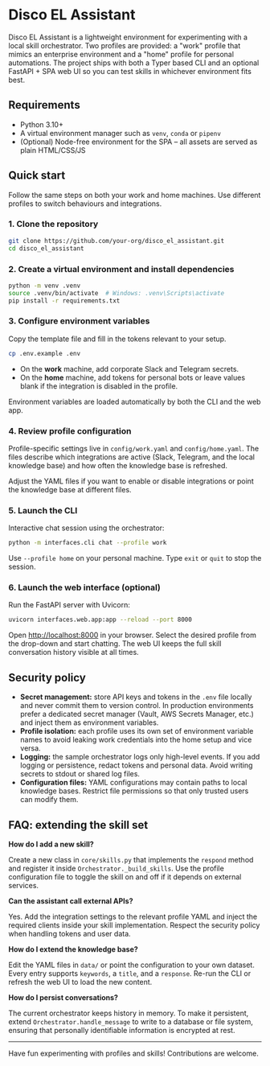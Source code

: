 # Disco EL Assistant

Disco EL Assistant is a lightweight environment for experimenting with a local
skill orchestrator. Two profiles are provided: a "work" profile that mimics an
enterprise environment and a "home" profile for personal automations. The
project ships with both a Typer based CLI and an optional FastAPI + SPA web UI
so you can test skills in whichever environment fits best.

## Requirements

- Python 3.10+
- A virtual environment manager such as `venv`, `conda` or `pipenv`
- (Optional) Node-free environment for the SPA – all assets are served as plain HTML/CSS/JS

## Quick start

Follow the same steps on both your work and home machines. Use different
profiles to switch behaviours and integrations.

### 1. Clone the repository

```bash
git clone https://github.com/your-org/disco_el_assistant.git
cd disco_el_assistant
```

### 2. Create a virtual environment and install dependencies

```bash
python -m venv .venv
source .venv/bin/activate  # Windows: .venv\Scripts\activate
pip install -r requirements.txt
```

### 3. Configure environment variables

Copy the template file and fill in the tokens relevant to your setup.

```bash
cp .env.example .env
```

- On the **work** machine, add corporate Slack and Telegram secrets.
- On the **home** machine, add tokens for personal bots or leave values blank if
  the integration is disabled in the profile.

Environment variables are loaded automatically by both the CLI and the web app.

### 4. Review profile configuration

Profile-specific settings live in `config/work.yaml` and `config/home.yaml`. The
files describe which integrations are active (Slack, Telegram, and the local
knowledge base) and how often the knowledge base is refreshed.

Adjust the YAML files if you want to enable or disable integrations or point the
knowledge base at different files.

### 5. Launch the CLI

Interactive chat session using the orchestrator:

```bash
python -m interfaces.cli chat --profile work
```

Use `--profile home` on your personal machine. Type `exit` or `quit` to stop the session.

### 6. Launch the web interface (optional)

Run the FastAPI server with Uvicorn:

```bash
uvicorn interfaces.web.app:app --reload --port 8000
```

Open <http://localhost:8000> in your browser. Select the desired profile from
the drop-down and start chatting. The web UI keeps the full skill conversation
history visible at all times.

## Security policy

- **Secret management:** store API keys and tokens in the `.env` file locally and
  never commit them to version control. In production environments prefer a
  dedicated secret manager (Vault, AWS Secrets Manager, etc.) and inject them as
  environment variables.
- **Profile isolation:** each profile uses its own set of environment variable
  names to avoid leaking work credentials into the home setup and vice versa.
- **Logging:** the sample orchestrator logs only high-level events. If you add
  logging or persistence, redact tokens and personal data. Avoid writing secrets
  to stdout or shared log files.
- **Configuration files:** YAML configurations may contain paths to local
  knowledge bases. Restrict file permissions so that only trusted users can
  modify them.

## FAQ: extending the skill set

**How do I add a new skill?**

Create a new class in `core/skills.py` that implements the `respond` method and
register it inside `Orchestrator._build_skills`. Use the profile configuration
file to toggle the skill on and off if it depends on external services.

**Can the assistant call external APIs?**

Yes. Add the integration settings to the relevant profile YAML and inject the
required clients inside your skill implementation. Respect the security policy
when handling tokens and user data.

**How do I extend the knowledge base?**

Edit the YAML files in `data/` or point the configuration to your own dataset.
Every entry supports `keywords`, a `title`, and a `response`. Re-run the CLI or
refresh the web UI to load the new content.

**How do I persist conversations?**

The current orchestrator keeps history in memory. To make it persistent, extend
`Orchestrator.handle_message` to write to a database or file system, ensuring
that personally identifiable information is encrypted at rest.

---

Have fun experimenting with profiles and skills! Contributions are welcome.
